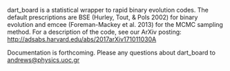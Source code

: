 dart_board is a statistical wrapper to rapid binary evolution codes. The default prescriptions are BSE (Hurley, Tout, & Pols 2002) for binary evolution and emcee (Foreman-Mackey et al. 2013) for the MCMC sampling method. For a description of the code, see our ArXiv posting: http://adsabs.harvard.edu/abs/2017arXiv171011030A

Documentation is forthcoming. Please any questions about dart_board to andrews@physics.uoc.gr 

 
